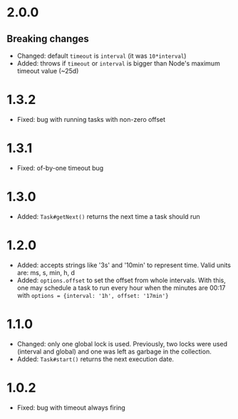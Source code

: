 # 2.0.0

## Breaking changes
* Changed: default `timeout` is `interval` (it was `10*interval`)
* Added: throws if `timeout` or `interval` is bigger than Node's maximum timeout value (~25d)

# 1.3.2
* Fixed: bug with running tasks with non-zero offset

# 1.3.1
* Fixed: of-by-one timeout bug

# 1.3.0
* Added: `Task#getNext()` returns the next time a task should run

# 1.2.0
* Added: accepts strings like '3s' and '10min' to represent time. Valid units are: ms, s, min, h, d
* Added: `options.offset` to set the offset from whole intervals. With this, one may schedule a task to run every hour when the minutes are 00:17 with `options = {interval: '1h', offset: '17min'}`

# 1.1.0
* Changed: only one global lock is used. Previously, two locks were used (interval and global) and one was left as garbage in the collection.
* Added: `Task#start()` returns the next execution date.

# 1.0.2
* Fixed: bug with timeout always firing